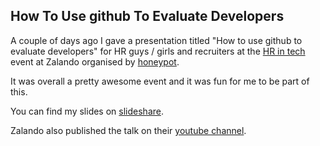 ## How To Use github To Evaluate Developers

A couple of days ago I gave a presentation titled "How to use github to evaluate developers" for HR guys / girls and recruiters at the [HR in tech](https://www.eventbrite.ie/e/hr-in-tech-berlin-tickets-20452101787) event at Zalando organised by [honeypot](https://www.honeypot.io/).

It was overall a pretty awesome event and it was fun for me to be part of this.

You can find my slides on [slideshare](http://www.slideshare.net/troessner/how-to-use-github-to-evaluate-developers).

Zalando also published the talk on their [youtube channel](https://youtu.be/7qFmLNESHJ0?t=2597).

